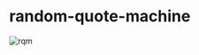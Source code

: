 # random-quote-machine

![rqm](https://github.com/Osgoroth/random-quote-machine/assets/46662617/85d65832-b828-4e65-9083-3aa493119978)
